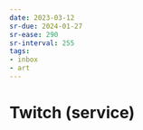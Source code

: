 ```yaml
---
date: 2023-03-12
sr-due: 2024-01-27
sr-ease: 290
sr-interval: 255
tags:
- inbox
- art
---
```


# Twitch (service)
